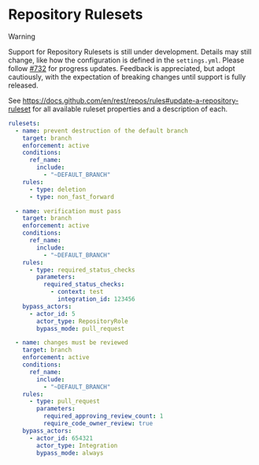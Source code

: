 # Repository Rulesets

> [!WARNING]
> Support for Repository Rulesets is still under development.
> Details may still change, like how the configuration is defined in the `settings.yml`.
> Please follow [#732](https://github.com/repository-settings/app/issues/732) for progress updates.
> Feedback is appreciated, but adopt cautiously, with the expectation of breaking changes until support is fully released.

See https://docs.github.com/en/rest/repos/rules#update-a-repository-ruleset for
all available ruleset properties and a description of each.

```yaml
rulesets:
  - name: prevent destruction of the default branch
    target: branch
    enforcement: active
    conditions:
      ref_name:
        include:
          - "~DEFAULT_BRANCH"
    rules:
      - type: deletion
      - type: non_fast_forward

  - name: verification must pass
    target: branch
    enforcement: active
    conditions:
      ref_name:
        include:
          - "~DEFAULT_BRANCH"
    rules:
      - type: required_status_checks
        parameters:
          required_status_checks:
            - context: test
              integration_id: 123456
    bypass_actors:
      - actor_id: 5
        actor_type: RepositoryRole
        bypass_mode: pull_request

  - name: changes must be reviewed
    target: branch
    enforcement: active
    conditions:
      ref_name:
        include:
          - "~DEFAULT_BRANCH"
    rules:
      - type: pull_request
        parameters:
          required_approving_review_count: 1
          require_code_owner_review: true
    bypass_actors:
      - actor_id: 654321
        actor_type: Integration
        bypass_mode: always
```
